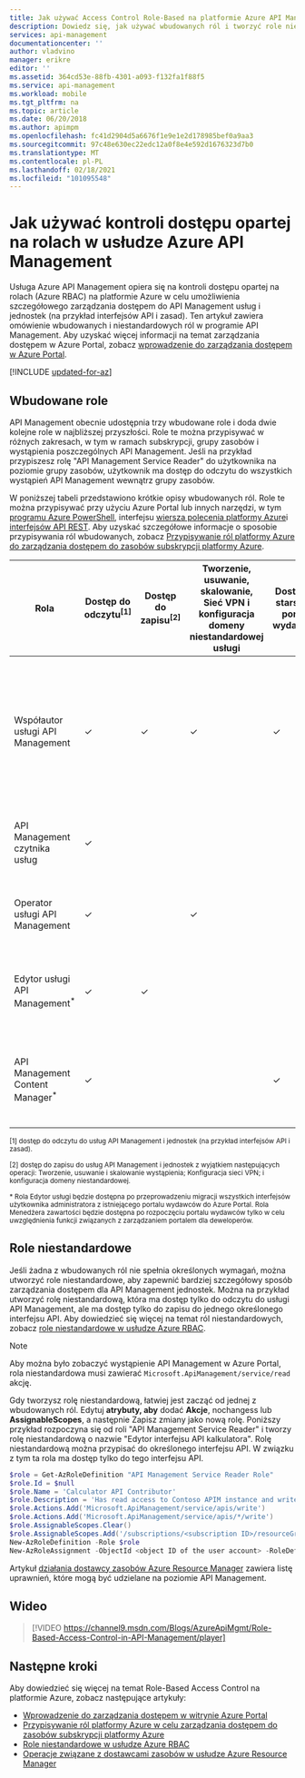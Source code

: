 ```yaml
---
title: Jak używać Access Control Role-Based na platformie Azure API Management | Microsoft Docs
description: Dowiedz się, jak używać wbudowanych ról i tworzyć role niestandardowe na platformie Azure API Management
services: api-management
documentationcenter: ''
author: vladvino
manager: erikre
editor: ''
ms.assetid: 364cd53e-88fb-4301-a093-f132fa1f88f5
ms.service: api-management
ms.workload: mobile
ms.tgt_pltfrm: na
ms.topic: article
ms.date: 06/20/2018
ms.author: apimpm
ms.openlocfilehash: fc41d2904d5a6676f1e9e1e2d178985bef0a9aa3
ms.sourcegitcommit: 97c48e630ec22edc12a0f8e4e592d1676323d7b0
ms.translationtype: MT
ms.contentlocale: pl-PL
ms.lasthandoff: 02/18/2021
ms.locfileid: "101095548"
---
```

# <a name="how-to-use-role-based-access-control-in-azure-api-management"></a>Jak używać kontroli dostępu opartej na rolach w usłudze Azure API Management

Usługa Azure API Management opiera się na kontroli dostępu opartej na rolach (Azure RBAC) na platformie Azure w celu umożliwienia szczegółowego zarządzania dostępem do API Management usług i jednostek (na przykład interfejsów API i zasad). Ten artykuł zawiera omówienie wbudowanych i niestandardowych ról w programie API Management. Aby uzyskać więcej informacji na temat zarządzania dostępem w Azure Portal, zobacz [wprowadzenie do zarządzania dostępem w Azure Portal](../role-based-access-control/overview.md).

[!INCLUDE [updated-for-az](../../includes/updated-for-az.md)]

## <a name="built-in-roles"></a>Wbudowane role

API Management obecnie udostępnia trzy wbudowane role i doda dwie kolejne role w najbliższej przyszłości. Role te można przypisywać w różnych zakresach, w tym w ramach subskrypcji, grupy zasobów i wystąpienia poszczególnych API Management. Jeśli na przykład przypiszesz rolę "API Management Service Reader" do użytkownika na poziomie grupy zasobów, użytkownik ma dostęp do odczytu do wszystkich wystąpień API Management wewnątrz grupy zasobów. 

W poniższej tabeli przedstawiono krótkie opisy wbudowanych ról. Role te można przypisywać przy użyciu Azure Portal lub innych narzędzi, w tym [programu Azure PowerShell](../role-based-access-control/role-assignments-powershell.md), interfejsu [wiersza polecenia platformy Azure](../role-based-access-control/role-assignments-cli.md)i [interfejsów API REST](../role-based-access-control/role-assignments-rest.md). Aby uzyskać szczegółowe informacje o sposobie przypisywania ról wbudowanych, zobacz [Przypisywanie ról platformy Azure do zarządzania dostępem do zasobów subskrypcji platformy Azure](../role-based-access-control/role-assignments-portal.md).

| Rola          | Dostęp do odczytu<sup>[1]</sup> | Dostęp do zapisu<sup>[2]</sup> | Tworzenie, usuwanie, skalowanie, Sieć VPN i konfiguracja domeny niestandardowej usługi | Dostęp do starszego portalu wydawców | Opis
| ------------- | ---- | ---- | ---- | ---- | ---- 
| Współautor usługi API Management | ✓ | ✓ | ✓ | ✓ | Administrator. Ma pełny dostęp CRUD do usług i jednostek API Management (na przykład interfejsów API i zasad). Ma dostęp do starszego portalu wydawców. |
| API Management czytnika usług | ✓ | | || Ma dostęp tylko do odczytu do usług API Management i jednostek. |
| Operator usługi API Management | ✓ | | ✓ | | Może zarządzać usługami API Management, ale nie do jednostek.|
| Edytor usługi API Management<sup>*</sup> | ✓ | ✓ | |  | Może zarządzać jednostkami API Management, ale nie usługami.|
| API Management Content Manager<sup>*</sup> | ✓ | | | ✓ | Może zarządzać portalem dla deweloperów. Dostęp tylko do odczytu do usług i jednostek.|

<sup>[1] dostęp do odczytu do usług API Management i jednostek (na przykład interfejsów API i zasad).</sup>

<sup>[2] dostęp do zapisu do usług API Management i jednostek z wyjątkiem następujących operacji: Tworzenie, usuwanie i skalowanie wystąpienia; Konfiguracja sieci VPN; i konfiguracja domeny niestandardowej.</sup>

<sup>\* Rola Edytor usługi będzie dostępna po przeprowadzeniu migracji wszystkich interfejsów użytkownika administratora z istniejącego portalu wydawców do Azure Portal. Rola Menedżera zawartości będzie dostępna po rozpoczęciu portalu wydawców tylko w celu uwzględnienia funkcji związanych z zarządzaniem portalem dla deweloperów.</sup>  

## <a name="custom-roles"></a>Role niestandardowe

Jeśli żadna z wbudowanych ról nie spełnia określonych wymagań, można utworzyć role niestandardowe, aby zapewnić bardziej szczegółowy sposób zarządzania dostępem dla API Management jednostek. Można na przykład utworzyć rolę niestandardową, która ma dostęp tylko do odczytu do usługi API Management, ale ma dostęp tylko do zapisu do jednego określonego interfejsu API. Aby dowiedzieć się więcej na temat ról niestandardowych, zobacz [role niestandardowe w usłudze Azure RBAC](../role-based-access-control/custom-roles.md). 

> [!NOTE]
> Aby można było zobaczyć wystąpienie API Management w Azure Portal, rola niestandardowa musi zawierać ```Microsoft.ApiManagement/service/read``` akcję.

Gdy tworzysz rolę niestandardową, łatwiej jest zacząć od jednej z wbudowanych ról. Edytuj **atrybuty, aby** dodać **Akcje**, nochangess lub **AssignableScopes**, a następnie Zapisz zmiany jako nową rolę. Poniższy przykład rozpoczyna się od roli "API Management Service Reader" i tworzy rolę niestandardową o nazwie "Edytor interfejsu API kalkulatora". Rolę niestandardową można przypisać do określonego interfejsu API. W związku z tym ta rola ma dostęp tylko do tego interfejsu API. 

```powershell
$role = Get-AzRoleDefinition "API Management Service Reader Role"
$role.Id = $null
$role.Name = 'Calculator API Contributor'
$role.Description = 'Has read access to Contoso APIM instance and write access to the Calculator API.'
$role.Actions.Add('Microsoft.ApiManagement/service/apis/write')
$role.Actions.Add('Microsoft.ApiManagement/service/apis/*/write')
$role.AssignableScopes.Clear()
$role.AssignableScopes.Add('/subscriptions/<subscription ID>/resourceGroups/<resource group name>/providers/Microsoft.ApiManagement/service/<service name>/apis/<api ID>')
New-AzRoleDefinition -Role $role
New-AzRoleAssignment -ObjectId <object ID of the user account> -RoleDefinitionName 'Calculator API Contributor' -Scope '/subscriptions/<subscription ID>/resourceGroups/<resource group name>/providers/Microsoft.ApiManagement/service/<service name>/apis/<api ID>'
```

Artykuł [działania dostawcy zasobów Azure Resource Manager](../role-based-access-control/resource-provider-operations.md#microsoftapimanagement) zawiera listę uprawnień, które mogą być udzielane na poziomie API Management.

## <a name="video"></a>Wideo


> [!VIDEO https://channel9.msdn.com/Blogs/AzureApiMgmt/Role-Based-Access-Control-in-API-Management/player]
>
>

## <a name="next-steps"></a>Następne kroki

Aby dowiedzieć się więcej na temat Role-Based Access Control na platformie Azure, zobacz następujące artykuły:
  * [Wprowadzenie do zarządzania dostępem w witrynie Azure Portal](../role-based-access-control/overview.md)
  * [Przypisywanie ról platformy Azure w celu zarządzania dostępem do zasobów subskrypcji platformy Azure](../role-based-access-control/role-assignments-portal.md)
  * [Role niestandardowe w usłudze Azure RBAC](../role-based-access-control/custom-roles.md)
  * [Operacje związane z dostawcami zasobów w usłudze Azure Resource Manager](../role-based-access-control/resource-provider-operations.md#microsoftapimanagement)
